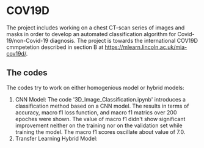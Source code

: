 # COV19D
The project includes working on a chest CT-scan series of images and masks in order to develop an automated classification algorithm for Covid-19/non-Covid-19 diagnosis. The project is towards the international COV19D cmmpetetion described in section B at https://mlearn.lincoln.ac.uk/mia-cov19d/.
## The codes
The codes try to work on either homogenious model or hybrid models:          
1. CNN Model: The code '3D_Image_Classification.ipynb' introduces a classification method based on a CNN model. The results in terms of accuracy, macro f1 loss function, and macro f1 matrics over 200 epoches were shown. The value of macro f1 didn't show significant improvement neither on the training nor on the validation set while training the model. The macro f1 scores oscillate about value of 7.0.
2. Transfer Learning Hybrid Model:
